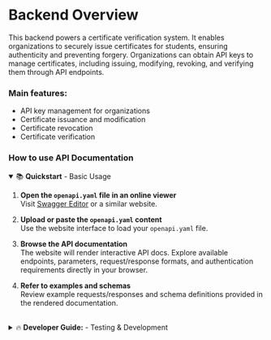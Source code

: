 # Backend Overview

This backend powers a certificate verification system. It enables organizations to securely issue certificates for students, ensuring authenticity and preventing forgery. Organizations can obtain API keys to manage certificates, including issuing, modifying, revoking, and verifying them through API endpoints.

### Main features:
- API key management for organizations
- Certificate issuance and modification
- Certificate revocation
- Certificate verification


### How to use API Documentation

<details open>
<summary>📚 <strong>Quickstart</strong> - Basic Usage</summary>

1. **Open the `openapi.yaml` file in an online viewer**  
    Visit [Swagger Editor](https://editor.swagger.io/) or a similar website.

2. **Upload or paste the `openapi.yaml` content**  
    Use the website interface to load your `openapi.yaml` file.

3. **Browse the API documentation**  
    The website will render interactive API docs. Explore available endpoints, parameters, request/response formats, and authentication requirements directly in your browser.

4. **Refer to examples and schemas**  
    Review example requests/responses and schema definitions provided in the rendered documentation.

</details>

</br>
<details>
<summary>🔥 <strong>Developer Guide:</strong> - Testing & Development</summary>

1. **Install an OpenAPI extension in VS Code**  
    Search for and install the [VSCode OpenAPI Viewer](https://marketplace.visualstudio.com/items?itemName=AndrewButson.vscode-openapi-viewer) (Recommended) extension from the Extensions Marketplace.

2. **Open the `openapi.yaml` file in VS Code**  
    Navigate to your project folder and open the `openapi.yaml` file.

3. **Preview the API documentation**  
    Look for the **OpenAPI** button (extension logo) in the top right corner of the file tab (next to the Run Code ▶️ button). Click it to open the interactive API documentation preview within VS Code.

4. **Explore endpoints and schemas**  
    The extension will render interactive API documentation directly in VS Code. Browse endpoints, parameters, request/response formats, and authentication details.

5. **Refer to examples and try out requests**  
    Some extensions allow you to try out API requests or view example payloads directly within the editor.
</details>